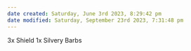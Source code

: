 ```yaml
---
date created: Saturday, June 3rd 2023, 8:29:42 pm
date modified: Saturday, September 23rd 2023, 7:31:48 pm
---
```

3x Shield
1x Silvery Barbs
